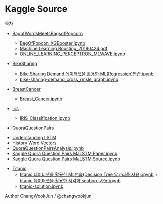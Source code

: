 # Kaggle Source

목차  
* [BagofWordsMeetsBagsofPopcorn](https://github.com/changwookjun/Kaggle/tree/master/BagofWordsMeetsBagsofPopcorn)   
  + [BagOfPopcon_XGBooster.ipynb](https://github.com/changwookjun/Kaggle/blob/master/BagofWordsMeetsBagsofPopcorn/BagOfPopcon_XGBooster.ipynb)  
  + [Machine Learning Boosting_20180424.pdf](https://github.com/changwookjun/Kaggle/blob/master/BagofWordsMeetsBagsofPopcorn/Machine%20Learning%20Boosting_20180424.pdf)   
  + [ONLINE_LEARNING_PERCEPTRON_MLWAVE.ipynb](https://github.com/changwookjun/Kaggle/blob/master/BagofWordsMeetsBagsofPopcorn/ONLINE_LEARNING_PERCEPTRON_MLWAVE.ipynb)    

* [BikeSharing](https://github.com/changwookjun/Kaggle/tree/master/BikeSharing)   
  + [Bike Sharing Demand 데이터셋을 활용한 ML(Regression)연습.ipynb](https://github.com/changwookjun/Kaggle/blob/master/BikeSharing/Bike%20Sharing%20Demand%20%EB%8D%B0%EC%9D%B4%ED%84%B0%EC%85%8B%EC%9D%84%20%ED%99%9C%EC%9A%A9%ED%95%9C%20ML(Regression)%EC%97%B0%EC%8A%B5.ipynb)  
  + [bike-sharing-demand_cross_rmsle_graph.ipynb](https://github.com/changwookjun/Kaggle/blob/master/BikeSharing/bike-sharing-demand_cross_rmsle_graph.ipynb)   

* [BreastCancer](https://github.com/changwookjun/Kaggle/tree/master/BreastCancer)   
  + [Breast_Cancer.ipynb](https://github.com/changwookjun/Kaggle/blob/master/BreastCancer/Breast_Cancer.ipynb)  

* [Iris](https://github.com/changwookjun/Kaggle/tree/master/Iris)   
  + [IRIS_Classification.ipynb](https://github.com/changwookjun/Kaggle/blob/master/Iris/IRIS_Classification.ipynb)  

* [QuoraQuestionPairs](https://github.com/changwookjun/Kaggle/tree/master/QuoraQuestionPairs)   
 + [Understanding LSTM](https://github.com/changwookjun/Kaggle/blob/master/QuoraQuestionPairs/Understanding%20LSTM%20Networks.ipynb)  
  + [History Word Vectors](https://github.com/changwookjun/Kaggle/blob/master/QuoraQuestionPairs/The%20Amazing%20Power%20Of%20Word%20Vectors.ipynb)  
  + [QuoraQuestionPairsAnalysis.ipynb](https://github.com/changwookjun/Kaggle/blob/master/QuoraQuestionPairs/QuoraQuestionPairsAnalysis.ipynb)  
 + [Kaggle Quora Question Pairs MaLSTM Paper.ipynb](https://github.com/changwookjun/Kaggle/blob/master/QuoraQuestionPairs/Kaggle%20Quora%20Question%20Pairs%20MaLSTM%20Paper.ipynb)    
  + [Kaggle Quora Question Pairs MaLSTM Source.ipynb](https://github.com/changwookjun/Kaggle/blob/master/QuoraQuestionPairs/Kaggle%20Quora%20Question%20Pairs%20MaLSTM%20Source.ipynb)  
  
* [Titanic](https://github.com/changwookjun/Kaggle/tree/master/Titanic)   
  + [titanic 데이터셋을 활용한 ML연습(Decision Tree 알고리즘 사용).ipynb](https://github.com/changwookjun/Kaggle/blob/master/Titanic/titanic%20%EB%8D%B0%EC%9D%B4%ED%84%B0%EC%85%8B%EC%9D%84%20%ED%99%9C%EC%9A%A9%ED%95%9C%20ML%EC%97%B0%EC%8A%B5(Decision%20Tree%20%EC%95%8C%EA%B3%A0%EB%A6%AC%EC%A6%98%20%EC%82%AC%EC%9A%A9).ipynb)   + [titanic 데이터셋을 활용한 시각화 seaborn 사용.ipynb](https://github.com/changwookjun/Kaggle/blob/master/Titanic/titanic%20%EB%8D%B0%EC%9D%B4%ED%84%B0%EC%85%8B%EC%9D%84%20%ED%99%9C%EC%9A%A9%ED%95%9C%20%EC%8B%9C%EA%B0%81%ED%99%94%20seaborn%20%EC%82%AC%EC%9A%A9.ipynb)  
  + [titanic-solution.ipynb](https://github.com/changwookjun/Kaggle/blob/master/Titanic/titanic-solution.ipynb)  


Author ChangWookJun / @changwookjun
